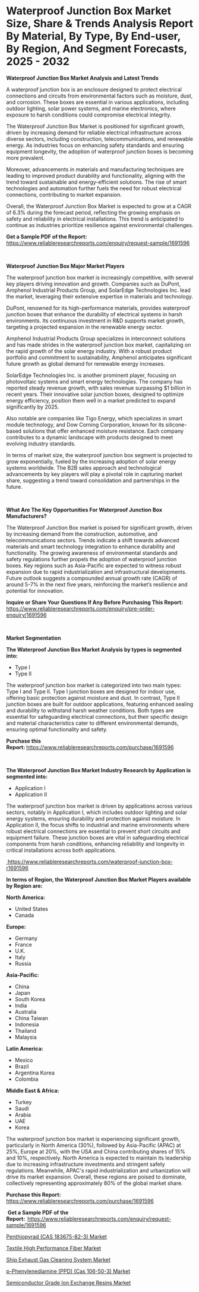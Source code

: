 <p><h1>Waterproof Junction Box Market Size, Share & Trends Analysis Report By Material, By Type, By End-user, By Region, And Segment Forecasts, 2025 - 2032</h1></p><p><strong>Waterproof Junction Box Market Analysis and Latest Trends</strong></p>
<p><p>A waterproof junction box is an enclosure designed to protect electrical connections and circuits from environmental factors such as moisture, dust, and corrosion. These boxes are essential in various applications, including outdoor lighting, solar power systems, and marine electronics, where exposure to harsh conditions could compromise electrical integrity. </p><p>The Waterproof Junction Box Market is positioned for significant growth, driven by increasing demand for reliable electrical infrastructure across diverse sectors, including construction, telecommunications, and renewable energy. As industries focus on enhancing safety standards and ensuring equipment longevity, the adoption of waterproof junction boxes is becoming more prevalent. </p><p>Moreover, advancements in materials and manufacturing techniques are leading to improved product durability and functionality, aligning with the trend toward sustainable and energy-efficient solutions. The rise of smart technologies and automation further fuels the need for robust electrical connections, contributing to market expansion. </p><p>Overall, the Waterproof Junction Box Market is expected to grow at a CAGR of 6.3% during the forecast period, reflecting the growing emphasis on safety and reliability in electrical installations. This trend is anticipated to continue as industries prioritize resilience against environmental challenges.</p></p>
<p><strong>Get a Sample PDF of the Report:&nbsp;</strong> <a href="https://www.reliableresearchreports.com/enquiry/request-sample/1691596?utm_campaign=123&utm_medium=2&utm_source=Github&utm_content=ia&utm_term=27032025&utm_id=waterproof-junction-box">https://www.reliableresearchreports.com/enquiry/request-sample/1691596</a></p>
<p>&nbsp;</p>
<p><strong>Waterproof Junction Box Major Market Players</strong></p>
<p><p>The waterproof junction box market is increasingly competitive, with several key players driving innovation and growth. Companies such as DuPont, Amphenol Industrial Products Group, and SolarEdge Technologies Inc. lead the market, leveraging their extensive expertise in materials and technology.</p><p>DuPont, renowned for its high-performance materials, provides waterproof junction boxes that enhance the durability of electrical systems in harsh environments. Its continuous investment in R&D supports market growth, targeting a projected expansion in the renewable energy sector.</p><p>Amphenol Industrial Products Group specializes in interconnect solutions and has made strides in the waterproof junction box market, capitalizing on the rapid growth of the solar energy industry. With a robust product portfolio and commitment to sustainability, Amphenol anticipates significant future growth as global demand for renewable energy increases.</p><p>SolarEdge Technologies Inc. is another prominent player, focusing on photovoltaic systems and smart energy technologies. The company has reported steady revenue growth, with sales revenue surpassing $1 billion in recent years. Their innovative solar junction boxes, designed to optimize energy efficiency, position them well in a market predicted to expand significantly by 2025.</p><p>Also notable are companies like Tigo Energy, which specializes in smart module technology, and Dow Corning Corporation, known for its silicone-based solutions that offer enhanced moisture resistance. Each company contributes to a dynamic landscape with products designed to meet evolving industry standards.</p><p>In terms of market size, the waterproof junction box segment is projected to grow exponentially, fueled by the increasing adoption of solar energy systems worldwide. The B2B sales approach and technological advancements by key players will play a pivotal role in capturing market share, suggesting a trend toward consolidation and partnerships in the future.</p></p>
<p>&nbsp;</p>
<p><strong>What Are The Key Opportunities For Waterproof Junction Box Manufacturers?</strong></p>
<p><p>The Waterproof Junction Box market is poised for significant growth, driven by increasing demand from the construction, automotive, and telecommunications sectors. Trends indicate a shift towards advanced materials and smart technology integration to enhance durability and functionality. The growing awareness of environmental standards and safety regulations further propels the adoption of waterproof junction boxes. Key regions such as Asia-Pacific are expected to witness robust expansion due to rapid industrialization and infrastructural developments. Future outlook suggests a compounded annual growth rate (CAGR) of around 5-7% in the next five years, reinforcing the market’s resilience and potential for innovation.</p></p>
<p><strong>Inquire or Share Your Questions If Any Before Purchasing This Report:</strong> <a href="https://www.reliableresearchreports.com/enquiry/pre-order-enquiry/1691596?utm_campaign=123&utm_medium=2&utm_source=Github&utm_content=ia&utm_term=27032025&utm_id=waterproof-junction-box">https://www.reliableresearchreports.com/enquiry/pre-order-enquiry/1691596</a></p>
<p>&nbsp;</p>
<p><strong>Market Segmentation</strong></p>
<p><strong>The Waterproof Junction Box Market Analysis by types is segmented into:</strong></p>
<p><ul><li>Type I</li><li>Type II</li></ul></p>
<p><p>The waterproof junction box market is categorized into two main types: Type I and Type II. Type I junction boxes are designed for indoor use, offering basic protection against moisture and dust. In contrast, Type II junction boxes are built for outdoor applications, featuring enhanced sealing and durability to withstand harsh weather conditions. Both types are essential for safeguarding electrical connections, but their specific design and material characteristics cater to different environmental demands, ensuring optimal functionality and safety.</p></p>
<p><strong>Purchase this Report:&nbsp;</strong><a href="https://www.reliableresearchreports.com/purchase/1691596?utm_campaign=123&utm_medium=2&utm_source=Github&utm_content=ia&utm_term=27032025&utm_id=waterproof-junction-box">https://www.reliableresearchreports.com/purchase/1691596</a></p>
<p>&nbsp;</p>
<p><strong>The Waterproof Junction Box Market Industry Research by Application is segmented into:</strong></p>
<p><ul><li>Application I</li><li>Application II</li></ul></p>
<p><p>The waterproof junction box market is driven by applications across various sectors, notably in Application I, which includes outdoor lighting and solar energy systems, ensuring durability and protection against moisture. In Application II, the focus shifts to industrial and marine environments where robust electrical connections are essential to prevent short circuits and equipment failure. These junction boxes are vital in safeguarding electrical components from harsh conditions, enhancing reliability and longevity in critical installations across both applications.</p></p>
<p><a href="https://www.reliableresearchreports.com/waterproof-junction-box-r1691596?utm_campaign=123&utm_medium=2&utm_source=Github&utm_content=ia&utm_term=27032025&utm_id=waterproof-junction-box">&nbsp;https://www.reliableresearchreports.com/waterproof-junction-box-r1691596</a></p>
<p><strong>In terms of Region, the Waterproof Junction Box Market Players available by Region are:</strong></p>
<p>
    <p> <strong> North America: </strong>
        <ul>
            <li>United States</li>
            <li>Canada</li>
        </ul>
        </p> 
    <p> <strong> Europe: </strong>
        <ul>
            <li>Germany</li>
            <li>France</li>
            <li>U.K.</li>
            <li>Italy</li>
            <li>Russia</li>
        </ul>
        </p> 
    <p> <strong> Asia-Pacific: </strong>
        <ul>
            <li>China</li>
            <li>Japan</li>
            <li>South Korea</li>
            <li>India</li>
            <li>Australia</li>
            <li>China Taiwan</li>
            <li>Indonesia</li>
            <li>Thailand</li>
            <li>Malaysia</li>
        </ul>
        </p> 
    <p> <strong> Latin America: </strong>
        <ul>
            <li>Mexico</li>
            <li>Brazil</li>
            <li>Argentina Korea</li>
            <li>Colombia</li>
        </ul>
        </p> 
    <p> <strong> Middle East & Africa: </strong>
        <ul>
            <li>Turkey</li>
            <li>Saudi</li>
            <li>Arabia</li>
            <li>UAE</li>
            <li>Korea</li>
        </ul>
    </p>
    </p>
<p><p>The waterproof junction box market is experiencing significant growth, particularly in North America (30%), followed by Asia-Pacific (APAC) at 25%, Europe at 20%, with the USA and China contributing shares of 15% and 10%, respectively. North America is expected to maintain its leadership due to increasing infrastructure investments and stringent safety regulations. Meanwhile, APAC's rapid industrialization and urbanization will drive its market expansion. Overall, these regions are poised to dominate, collectively representing approximately 80% of the global market share.</p></p>
<p><strong>Purchase this Report: </strong><a href="https://www.reliableresearchreports.com/purchase/1691596?utm_campaign=123&utm_medium=2&utm_source=Github&utm_content=ia&utm_term=27032025&utm_id=waterproof-junction-box">https://www.reliableresearchreports.com/purchase/1691596</a></p>
<p>&nbsp;<strong>Get a Sample PDF of the Report:&nbsp;&nbsp;</strong><a href="https://www.reliableresearchreports.com/enquiry/request-sample/1691596?utm_campaign=123&utm_medium=2&utm_source=Github&utm_content=ia&utm_term=27032025&utm_id=waterproof-junction-box">https://www.reliableresearchreports.com/enquiry/request-sample/1691596</a></p>
<p><strong></strong></p>
<p><p><a href="https://github.com/jugutstam/Market-Research-Report-List-1/blob/main/penthiopyrad-cas-183675-82-3-market.md?utm_campaign=123&utm_medium=2&utm_source=Github&utm_content=ia&utm_term=27032025&utm_id=waterproof-junction-box">Penthiopyrad (CAS 183675-82-3) Market</a></p><p><a href="https://github.com/moratronak3q/Market-Research-Report-List-1/blob/main/textile-high-performance-fiber-market.md?utm_campaign=123&utm_medium=2&utm_source=Github&utm_content=ia&utm_term=27032025&utm_id=waterproof-junction-box">Textile High Performance Fiber Market</a></p><p><a href="https://github.com/pilukypalis/Market-Research-Report-List-1/blob/main/ship-exhaust-gas-cleaning-system-market.md?utm_campaign=123&utm_medium=2&utm_source=Github&utm_content=ia&utm_term=27032025&utm_id=waterproof-junction-box">Ship Exhaust Gas Cleaning System Market</a></p><p><a href="https://github.com/zakkistuey/Market-Research-Report-List-1/blob/main/p-phenylenediamine-ppd-cas-106-50-3-market.md?utm_campaign=123&utm_medium=2&utm_source=Github&utm_content=ia&utm_term=27032025&utm_id=waterproof-junction-box">p-Phenylenediamine (PPD) (Cas 106-50-3) Market</a></p><p><a href="https://github.com/reahmmunises/Market-Research-Report-List-1/blob/main/semiconductor-grade-ion-exchange-resins-market.md?utm_campaign=123&utm_medium=2&utm_source=Github&utm_content=ia&utm_term=27032025&utm_id=waterproof-junction-box">Semiconductor Grade Ion Exchange Resins Market</a></p></p>